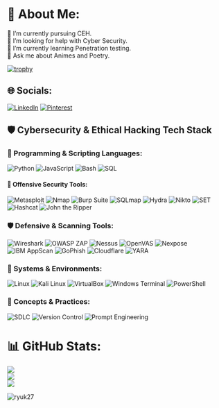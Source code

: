 # 💫 About Me:
🔭 I’m currently pursuing CEH.<br>🤝 I’m looking for help with Cyber Security.<br>🌱 I’m currently learning Penetration testing.<br>💬 Ask me about Animes and Poetry.

[![trophy](https://github-profile-trophy.vercel.app/?username=ryuk27)](https://github.com/ryuk27/github-profile-trophy)

## 🌐 Socials:
[![LinkedIn](https://img.shields.io/badge/LinkedIn-%230077B5.svg?logo=linkedin&logoColor=white)](https://linkedin.com/in/ram0912) [![Pinterest](https://img.shields.io/badge/Pinterest-%23E60023.svg?logo=Pinterest&logoColor=white)](https://pinterest.com/lykira569) 

## 🛡️ Cybersecurity & Ethical Hacking Tech Stack

### 🧠 Programming & Scripting Languages:
![Python](https://img.shields.io/badge/python-3670A0?style=plastic&logo=python&logoColor=ffdd54)
![JavaScript](https://img.shields.io/badge/javascript-%23323330.svg?style=plastic&logo=javascript&logoColor=%23F7DF1E)
![Bash](https://img.shields.io/badge/bash-%23121011.svg?style=plastic&logo=gnu-bash&logoColor=white)
![SQL](https://img.shields.io/badge/sql-%2307405e.svg?style=plastic&logo=sqlite&logoColor=white)

#### 🧰 Offensive Security Tools:
![Metasploit](https://img.shields.io/badge/Metasploit-%23232F3E.svg?style=plastic&logo=metasploit&logoColor=white)
![Nmap](https://img.shields.io/badge/Nmap-0077C2.svg?style=plastic&logo=nmap&logoColor=white)
![Burp Suite](https://img.shields.io/badge/Burp%20Suite-FCA121?style=plastic&logo=burpsuite&logoColor=black)
![SQLmap](https://img.shields.io/badge/SQLmap-%23cc0000.svg?style=plastic&logo=sqlite&logoColor=white)
![Hydra](https://img.shields.io/badge/Hydra-%23007396.svg?style=plastic&logo=gnu-privacy-guard&logoColor=white)
![Nikto](https://img.shields.io/badge/Nikto-%23FF0000.svg?style=plastic&logo=apache&logoColor=white)
![SET](https://img.shields.io/badge/Social%20Engineering%20Toolkit-%23000000.svg?style=plastic&logo=redhat&logoColor=white)
![Hashcat](https://img.shields.io/badge/Hashcat-%23000000.svg?style=plastic&logo=lock&logoColor=white)
![John the Ripper](https://img.shields.io/badge/John%20the%20Ripper-000000?style=plastic&logo=lock&logoColor=white)

### 🛡️ Defensive & Scanning Tools:
![Wireshark](https://img.shields.io/badge/Wireshark-%231572B6.svg?style=plastic&logo=wireshark&logoColor=white)
![OWASP ZAP](https://img.shields.io/badge/OWASP%20ZAP-%23000.svg?style=plastic&logo=owasp&logoColor=white)
![Nessus](https://img.shields.io/badge/Nessus-%232483C0.svg?style=plastic&logo=tenable&logoColor=white)
![OpenVAS](https://img.shields.io/badge/OpenVAS-%23007850.svg?style=plastic&logo=gnu-privacy-guard&logoColor=white)
![Nexpose](https://img.shields.io/badge/Nexpose-%23FF6F00.svg?style=plastic&logo=rapid7&logoColor=white)
![IBM AppScan](https://img.shields.io/badge/IBM%20AppScan-%23121011.svg?style=plastic&logo=ibm&logoColor=white)
![GoPhish](https://img.shields.io/badge/GoPhish-%230D4F8B.svg?style=plastic&logo=phishing&logoColor=white)
![Cloudflare](https://img.shields.io/badge/Cloudflare-F38020?style=plastic&logo=Cloudflare&logoColor=white)
![YARA](https://img.shields.io/badge/YARA-000000?style=plastic&logo=codeforces&logoColor=white)

### 🐧 Systems & Environments:
![Linux](https://img.shields.io/badge/linux-%23000000.svg?style=plastic&logo=linux&logoColor=white)
![Kali Linux](https://img.shields.io/badge/Kali%20Linux-557C94?style=plastic&logo=linux&logoColor=white)
![VirtualBox](https://img.shields.io/badge/VirtualBox-%233178C6.svg?style=plastic&logo=virtualbox&logoColor=white)
![Windows Terminal](https://img.shields.io/badge/Windows%20Terminal-%234D4D4D.svg?style=plastic&logo=windows-terminal&logoColor=white)
![PowerShell](https://img.shields.io/badge/PowerShell-%235391FE.svg?style=plastic&logo=powershell&logoColor=white)

### 🧬 Concepts & Practices:
![SDLC](https://img.shields.io/badge/SDLC-%230084FF.svg?style=plastic&logo=azuredevops&logoColor=white)
![Version Control](https://img.shields.io/badge/Version%20Control-%23F05033.svg?style=plastic&logo=git&logoColor=white)
![Prompt Engineering](https://img.shields.io/badge/Prompt%20Engineering-%23009688.svg?style=plastic&logo=openai&logoColor=white)

# 📊 GitHub Stats:
![](https://github-readme-stats.vercel.app/api?username=ryuk27&theme=date_night&hide_border=false&include_all_commits=true&count_private=true)<br/>
![](https://github-readme-streak-stats.herokuapp.com/?user=ryuk27&theme=date_night&hide_border=false)<br/>
![](https://github-readme-stats.vercel.app/api/top-langs/?username=ryuk27&theme=date_night&hide_border=false&include_all_commits=true&count_private=true&layout=compact)

<p align="left"> <img src="https://komarev.com/ghpvc/?username=ryuk27&label=Profile%20views&color=0e75b6&style=flat" alt="ryuk27" /> </p>
